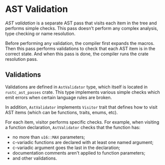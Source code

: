 # AST Validation

_AST validation_ is a separate AST pass that visits each
item in the tree and performs simple checks. This pass
doesn't perform any complex analysis, type checking or
name resolution.

Before performing any validation, the compiler first expands
the macros. Then this pass performs validations to check
that each AST item is in the correct state. And when this pass
is done, the compiler runs the crate resolution pass.

## Validations

Validations are defined in `AstValidator` type, which 
itself is located in `rustc_ast_passes` crate. This
type implements various simple checks which emit errors
when certain language rules are broken.

In addition, `AstValidator` implements `Visitor` trait
that defines how to visit AST items (which can be functions,
traits, enums, etc).

For each item, visitor performs specific checks. For
example, when visiting a function declaration,
`AstValidator` checks that the function has:

* no more than `u16::MAX` parameters;
* c-variadic functions are declared with at least one named argument;
* c-variadic argument goes the last in the declaration;
* documentation comments aren't applied to function parameters;
* and other validations.
